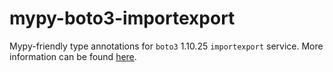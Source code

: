 # mypy-boto3-importexport

Mypy-friendly type annotations for `boto3` 1.10.25 `importexport` service.
More information can be found [here](https://github.com/vemel/mypy_boto3).
